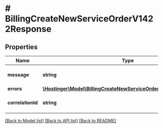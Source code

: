 # # BillingCreateNewServiceOrderV1422Response

## Properties

Name | Type | Description | Notes
------------ | ------------- | ------------- | -------------
**message** | **string** | Validation error message |
**errors** | [**\Hostinger\Model\BillingCreateNewServiceOrderV1422ResponseErrors**](BillingCreateNewServiceOrderV1422ResponseErrors.md) |  |
**correlationId** | **string** | Request correlation ID |

[[Back to Model list]](../../README.md#models) [[Back to API list]](../../README.md#endpoints) [[Back to README]](../../README.md)
